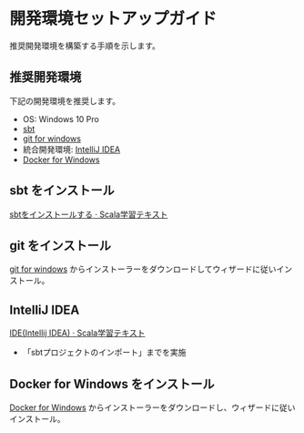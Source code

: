 # 開発環境セットアップガイド

推奨開発環境を構築する手順を示します。

## 推奨開発環境

下記の開発環境を推奨します。

- OS: Windows 10 Pro
- [sbt](https://www.scala-sbt.org/)
- [git for windows](https://gitforwindows.org/)
- 統合開発環境: [IntelliJ IDEA](https://www.jetbrains.com/idea/download/)
- [Docker for Windows](https://docs.docker.com/docker-for-windows/install/)

## sbt をインストール

[sbtをインストールする · Scala学習テキスト](https://scala-text.github.io/scala_text/sbt-install.html#windows%E3%81%AE%E5%A0%B4%E5%90%88)

## git をインストール

[git for windows](https://gitforwindows.org/) からインストーラーをダウンロードしてウィザードに従いインストール。

## IntelliJ IDEA

[IDE(Intellij IDEA) · Scala学習テキスト](https://scala-text.github.io/scala_text/IDE.html)

- 「sbtプロジェクトのインポート」までを実施

## Docker for Windows をインストール

[Docker for Windows](https://docs.docker.com/docker-for-windows/install/) からインストーラーをダウンロードし、ウィザードに従いインストール。

